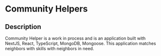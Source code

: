 # Community Helpers

## Description
Community Helper is a work in process and is an application built with NextJS, React, TypeScript, MongoDB, Mongoose. This application matches neighbors with skills with neighbors in need.
